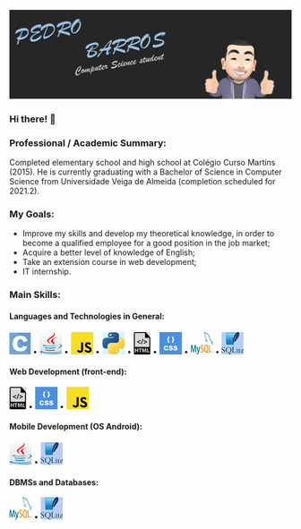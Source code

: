 ![capa](img/Capa.png)

### Hi there! 👋

### Professional / Academic Summary:
Completed elementary school and high school at Colégio Curso Martins (2015). He is currently graduating with a Bachelor of Science in Computer Science from Universidade Veiga de Almeida (completion scheduled for 2021.2).

### My Goals:
* Improve my skills and develop my theoretical knowledge, in order to become a qualified employee for a good position in the job market;
* Acquire a better level of knowledge of English;
* Take an extension course in web development;
* IT internship.

### Main Skills:
#### Languages ​​and Technologies in General:
![Linguagem C](img/Logo_Linguagem_C.png) • ![Linguagem Java](img/Logo2_Linguagem_Java.png) • ![Linguagem JavaScript](img/Logo_Linguagem_Java_Script.png) • ![Linguagem Python](img/Logo_Linguagem_Python.png) • ![Linguagem HTML](img/Logo_Linguagem_HTML.png) • ![Linguagem CSS](img/Logo_Linguagem_CSS.png) • ![SGBD MySQL](img/Logo_MySQL.png) • ![SQLite](img/Logo_SQLite.png)
#### Web Development (front-end):
![Linguagem HTML](img/Logo_Linguagem_HTML.png) • ![Linguagem CSS](img/Logo_Linguagem_CSS.png) • ![Linguagem JavaScript](img/Logo_Linguagem_Java_Script.png)
#### Mobile Development (OS Android):
![Linguagem Java](img/Logo2_Linguagem_Java.png) • ![SQLite](img/Logo_SQLite.png)
#### DBMSs and Databases:
![SGBD MySQL](img/Logo_MySQL.png) • ![SQLite](img/Logo_SQLite.png)

<!--
**PedroKBarros/PedroKBarros** is a ✨ _special_ ✨ repository because its `README.md` (this file) appears on your GitHub profile.

Here are some ideas to get you started:

- 🔭 I’m currently working on ...
- 🌱 I’m currently learning ...
- 👯 I’m looking to collaborate on ...
- 🤔 I’m looking for help with ...
- 💬 Ask me about ...
- 📫 How to reach me: ...
- 😄 Pronouns: ...
- ⚡ Fun fact: ...
-->
